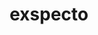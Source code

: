 ---
title: exspecto
ch: [r]
meaning: to wait for, exspect
pos: verb
inf: explorare
secondppstem: explor
infend: are
thirdpp: exspectavi
fourthpp: exspectatus
conjugation: first
derivative: exspectation
---